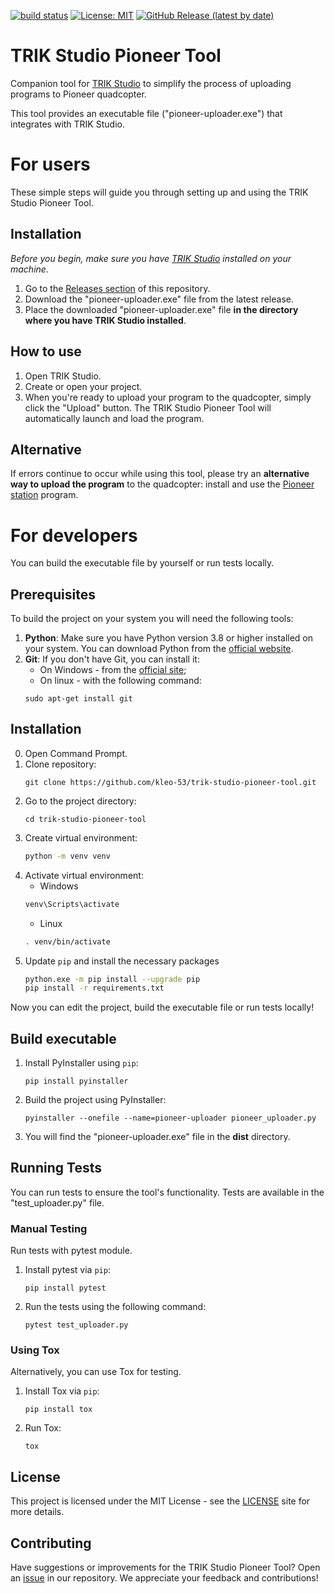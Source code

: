 [![build status](https://github.com/kleo-53/trik-studio-pioneer-tool/actions/workflows/tox-testing.yml/badge.svg)](https://github.com/kleo-53/trik-studio-pioneer-tool/actions/workflows/tox-testing.yml)
[![License: MIT](https://img.shields.io/badge/License-MIT-yellow.svg)](https://opensource.org/licenses/MIT)
[![GitHub Release (latest by date)](https://img.shields.io/badge/release-v1.0.0--alpha-blue)](https://github.com/kleo-53/trik-studio-pioneer-tool/releases/latest)

# TRIK Studio Pioneer Tool
Companion tool for [TRIK Studio](https://dl.trikset.com/ts/fresh) to simplify the process of uploading programs to Pioneer quadcopter.

This tool provides an executable file ("pioneer-uploader.exe") that integrates with TRIK Studio.

# For users
These simple steps will guide you through setting up and using the TRIK Studio Pioneer Tool.

## Installation
*Before you begin, make sure you have [TRIK Studio](https://dl.trikset.com/ts/fresh) installed on your machine.*
1. Go to the [Releases section](https://github.com/kleo-53/trik-studio-pioneer-tool/releases) of this repository.
2. Download the "pioneer-uploader.exe" file from the latest release.
3. Place the downloaded "pioneer-uploader.exe" file **in the directory where you have TRIK Studio installed**.

## How to use
1. Open TRIK Studio.
2. Create or open your project.
3. When you're ready to upload your program to the quadcopter, simply click the "Upload" button.
The TRIK Studio Pioneer Tool will automatically launch and load the program.

## Alternative
If errors continue to occur while using this tool, please try an **alternative way to upload the program** to the quadcopter: install and use the [Pioneer station](https://docs.geoscan.aero/ru/master/programming/pioneer_station/pioneer_station_main.html) program.

# For developers
You can build the executable file by yourself or run tests locally.

## Prerequisites
To build the project on your system you will need the following tools:
1. **Python**: Make sure you have Python version 3.8 or higher installed on your system. You can download Python from the [official website](https://www.python.org/).
2. **Git**: If you don't have Git, you can install it:
   * On Windows - from the [official site](https://gitforwindows.org/);
   * On linux - with the following command:
   ```
   sudo apt-get install git
   ```

## Installation
0. Open Command Prompt.
1. Clone repository:
   ```
   git clone https://github.com/kleo-53/trik-studio-pioneer-tool.git
   ```
2. Go to the project directory:
   ```
   cd trik-studio-pioneer-tool
   ```
3. Create virtual environment:
   ```bash
   python -m venv venv
   ```
4. Activate virtual environment:
   * Windows
   ```bash
   venv\Scripts\activate
   ```
   * Linux
   ```bash
   . venv/bin/activate
   ```
5. Update `pip` and install the necessary packages
   ```bash
   python.exe -m pip install --upgrade pip
   pip install -r requirements.txt
   ```

Now you can edit the project, build the executable file or run tests locally!

## Build executable
1. Install PyInstaller using `pip`:
   ```
   pip install pyinstaller
   ```
2. Build the project using PyInstaller:
   ```
   pyinstaller --onefile --name=pioneer-uploader pioneer_uploader.py
   ```
3. You will find the "pioneer-uploader.exe" file in the **dist** directory.

## Running Tests
You can run tests to ensure the tool's functionality. Tests are available in the "test_uploader.py" file.

### Manual Testing
Run tests with pytest module.
1. Install pytest via `pip`:
   ```
   pip install pytest
   ```
2. Run the tests using the following command:
   ```
   pytest test_uploader.py
   ```

### Using Tox
Alternatively, you can use Tox for testing.
1. Install Tox via `pip`:
   ```
   pip install tox
   ```
2. Run Tox:
   ```
   tox
   ```

## License
This project is licensed under the MIT License - see the [LICENSE](https://github.com/git/git-scm.com/blob/main/MIT-LICENSE.txt) site for more details.

## Contributing
Have suggestions or improvements for the TRIK Studio Pioneer Tool? Open an [issue](https://github.com/trikset/trik-studio-pioneer-tool/issues) in our repository. We appreciate your feedback and contributions!